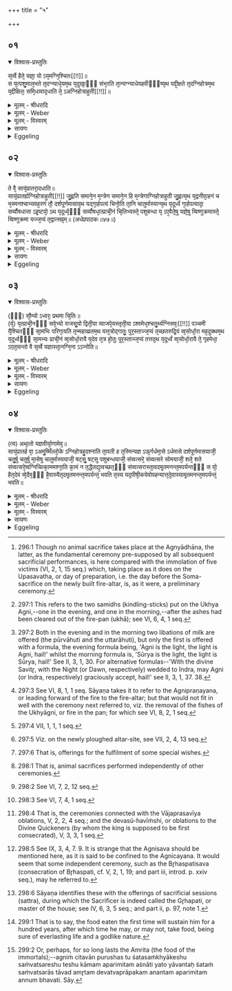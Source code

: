 +++
title = "५"

+++


## ०१


<details open><summary>विश्वास-प्रस्तुतिः</summary>

स᳘र्व्वे हैते᳘ यज्ञा᳘ यो ऽय᳘मग्नि᳘श्चितः[[!!]]॥  
स य᳘त्पशु᳘माल᳘भते त᳘दग्न्याधे᳘यम᳘थ य᳘दुखा᳘ᳫँ᳘ संभ᳘रति ता᳘न्यग्न्याधेयहवीᳫँ᳭ष्य᳘थ यद्दी᳘क्षते त᳘दग्निहोत्रम᳘थ य᳘द्दीक्षितः᳘ समि᳘धावाद᳘धाति ते᳘ ऽअग्निहोत्राहुती[[!!]]॥
</details>

<details><summary>मूलम् - श्रीधरादि</summary>

स᳘र्व्वे हैते᳘ यज्ञा᳘ यो ऽय᳘मग्नि᳘श्चितः[[!!]]॥  
स य᳘त्पशु᳘माल᳘भते त᳘दग्न्याधे᳘यम᳘थ य᳘दुखा᳘ᳫँ᳘ संभ᳘रति ता᳘न्यग्न्याधेयहवीᳫँ᳭ष्य᳘थ यद्दी᳘क्षते त᳘दग्निहोत्रम᳘थ य᳘द्दीक्षितः᳘ समि᳘धावाद᳘धाति ते᳘ ऽअग्निहोत्राहुती[[!!]]॥
</details>

<details><summary>मूलम् - Weber</summary>

स᳘र्वे हैते᳘ यज्ञाॗ योऽय᳘मग्नि᳘श्चितः᳟॥  
स य᳘त्पशु᳘माल᳘भते त᳘दग्न्याधे᳘यम᳘थ य᳘दुखा᳘ᳫं᳘ सम्भ᳘रति ता᳘न्यग्न्याधेयहवीम्ष्य᳘थ यद्दी᳘क्षते त᳘दग्निहोत्रम᳘थ य᳘द्दीक्षितः᳘ समि᳘धावाद᳘धाति ते᳘ अग्निहोत्राहुती᳟॥
</details>

<details><summary>मूलम् - विस्वरम्</summary>


</details>

<details><summary>सायणः</summary>

…
</details>

<details><summary>Eggeling</summary>

1. This built fire-altar, in truth, (includes) all these sacrifices:--when he slaughters an animal victim, that is the Agnyādheya (establishment of the sacred fires) [^egg_545]; when he collects (the materials for) the fire-pan, that constitutes the oblations of the Agnyādheya; when he performs the initiation,

[^egg_545]: 296:1 Though no animal sacrifice takes place at the Agnyādhāna, the latter, as the fundamental ceremony pre-supposed by all subsequent sacrificial performances, is here compared with the immolation of five victims (VI, 2, 1, 15 seq.) which, taking place as it does on the Upasavatha, or day of preparation, i.e. the day before the Soma-sacrifice on the newly built fire-altar, is, as it were, a preliminary ceremony.

that is the Agnihotra; and when the initiated puts two logs on (the fire) [^egg_546], these are the two oblations of the Agnihotra.

[^egg_546]: 297:1 This refers to the two samidhs (kindling-sticks) put on the Ukhya Agni,--one in the evening, and one in the morning,--after the ashes had been cleared out of the fire-pan (ukhā); see VI, 6, 4, 1 seq.
</details>


## ०२


<details open><summary>विश्वास-प्रस्तुतिः</summary>

ते वै᳘ सायं᳘प्रातरा᳘दधाति॥  
सायं᳘प्रातर्ह्यग्निहोत्राहुती[[!!]] जु᳘ह्वति समाने᳘न म᳘न्त्रेण समाने᳘न हि म᳘न्त्रेणाग्निहोत्राहुती जु᳘ह्वत्य᳘थ य᳘द्वनीवा᳘हनं च भ᳘स्मनश्चाभ्यवह᳘रणं तौ᳘ दर्शपूर्णमासाव᳘थ यद्गा᳘र्हपत्यं चिनो᳘ति ता᳘नि चातुर्मास्यान्य᳘थ य᳘दूर्ध्वं गा᳘र्हपत्यादा᳘ सर्व्वौषधात्ता ऽइ᳘ष्टयो᳘ ऽथ य᳘दूर्ध्व᳘ᳫँ᳘ सर्व्वौषधा᳘त्प्राची᳘नं चि᳘तिभ्यस्ते᳘ पशुबन्धा य᳘ ऽए᳘वैते᳘षु यज्ञे᳘षु व्विष्णुक्रमास्ते᳘ व्विष्णुक्रमा यज्ज᳘प्यं त᳘द्वात्सप्र᳘म्॥ (अर्धप्रपाठकः॥४७॥)
</details>

<details><summary>मूलम् - श्रीधरादि</summary>

ते वै᳘ सायं᳘प्रातरा᳘दधाति॥  
सायं᳘प्रातर्ह्यग्निहोत्राहुती[[!!]] जु᳘ह्वति समाने᳘न म᳘न्त्रेण समाने᳘न हि म᳘न्त्रेणाग्निहोत्राहुती जु᳘ह्वत्य᳘थ य᳘द्वनीवा᳘हनं च भ᳘स्मनश्चाभ्यवह᳘रणं तौ᳘ दर्शपूर्णमासाव᳘थ यद्गा᳘र्हपत्यं चिनो᳘ति ता᳘नि चातुर्मास्यान्य᳘थ य᳘दूर्ध्वं गा᳘र्हपत्यादा᳘ सर्व्वौषधात्ता ऽइ᳘ष्टयो᳘ ऽथ य᳘दूर्ध्व᳘ᳫँ᳘ सर्व्वौषधा᳘त्प्राची᳘नं चि᳘तिभ्यस्ते᳘ पशुबन्धा य᳘ ऽए᳘वैते᳘षु यज्ञे᳘षु व्विष्णुक्रमास्ते᳘ व्विष्णुक्रमा यज्ज᳘प्यं त᳘द्वात्सप्र᳘म्॥ (अर्धप्रपाठकः॥४७॥)
</details>

<details><summary>मूलम् - Weber</summary>

ते वै᳘ साय᳘म्प्रातरा᳘दधाति॥  
साय᳘म्प्रातर्ह्य᳘ग्निहोत्राहुती जु᳘ह्वति समाने᳘न म᳘न्त्रेण समाने᳘न हि म᳘न्त्रेणाग्निहोत्राहुती जु᳘ह्वत्य᳘थ य᳘द्वनीवा᳘हनं च भ᳘स्मनश्चाभ्यवह᳘रणं तौ᳘ दर्शपूर्णमासाव᳘थ यद्गा᳘र्हपत्यं चिनो᳘ति ता᳘नि चातुर्मास्यान्य᳘थ य᳘दूर्ध्वं गा᳘र्हपत्यादा᳘ सर्वौषधात्ता इ᳘ष्टयो᳘ऽथ य᳘दूर्ध्व᳘ᳫं᳘ सर्वौषधा᳘त्प्राची᳘नं चि᳘तिभ्यस्ते᳘ पशुबन्धा य᳘ एॗवैते᳘षु यज्ञे᳘षु विष्णुक्रमास्ते᳘ विष्णुक्रमा यज्ज᳘प्यं त᳘द्वात्सप्र᳘म्॥
</details>

<details><summary>मूलम् - विस्वरम्</summary>


</details>

<details><summary>सायणः</summary>

…
</details>

<details><summary>Eggeling</summary>

2. He puts them on in the evening and in the morning, for in the evening and in the morning the Agnihotra oblations are offered;--with one and the same formula, for with one and the same formula the two Agnihotra oblations are offered [^egg_547]. Then the driving about (of the fire in the pan [^egg_548]), and the taking down (to the water) of the ashes, these two (constitute) the New and Full-moon offerings; and when he builds the Gārhapatya hearth [^egg_549], that is the Cāturmāsya (seasonal offerings); and what takes place from (the building of) the Gārhapatya up to the (sowing of) all-herb (seed [^egg_550], that constitutes) the ishṭis [^egg_551], and what takes place after the all-herb (sowing) and prior to (the building

[^egg_547]: 297:2 Both in the evening and in the morning two libations of milk are offered (the pūrvāhuti and the uttarāhuti), but only the first is offered with a formula, the evening formula being, 'Agni is the light, the light is Agni, hail!' whilst the morning formula is, 'Sūrya is the light, the light is Sūrya, hail!' See II, 3, 1, 30. For alternative formulas--'With the divine Savitr̥, with the Night (or Dawn, respectively) wedded to Indra, may Agni (or Indra, respectively) graciously accept, hail!' see II, 3, 1, 37. 38.

[^egg_548]: 297:3 See VI, 8, 1, 1 seq. Sāyaṇa takes it to refer to the Agnipraṇayana, or leading forward of the fire to the fire-altar; but that would not fit in well with the ceremony next referred to, viz. the removal of the fishes of the Ukhyāgni, or fire in the pan; for which see VI, 8, 2, 1 seq.

[^egg_549]: 297:4 VII, 1, 1, 1 seq.

[^egg_550]: 297:5 Viz. on the newly ploughed altar-site, see VII, 2, 4, 13 seq.

[^egg_551]: 297:6 That is, offerings for the fulfilment of some special wishes.

of) the layers, that is the animal sacrifices [^egg_552]; and the Vishṇu-strides [^egg_553] which are (performed) at these sacrifices are just these Vishṇu-strides; and what muttering of formulas there is that is the Vātsapra [^egg_554].

[^egg_552]: 298:1 That is, animal sacrifices performed independently of other ceremonies.

[^egg_553]: 298:2 See VI, 7, 2, 12 seq.

[^egg_554]: 298:3 See VI, 7, 4, 1 seq.
</details>


## ०३


<details open><summary>विश्वास-प्रस्तुतिः</summary>

(ᳫँ᳭) सौ᳘म्यो ऽध्वरः᳘ प्रथमा चि᳘तिः॥  
(र्य᳘) य᳘त्प्राची᳘नᳫँ᳭ सवे᳘भ्यो राजसू᳘यो द्विती᳘या व्वाजपे᳘यस्तृती᳘या ऽश्वमेध᳘श्चतु᳘र्थ्यग्निसवः᳘[[!!]] पञ्चमी यै᳘श्चितᳫँ᳭ सा᳘मभिः परिगा᳘यति त᳘न्महाव्व्रतम᳘थ यत्त᳘त्रोद्गातुः᳘ पुर᳘स्ताज्ज᳘प्यं त᳘च्छतरुद्रि᳘यं व्व᳘सोर्धा᳘रा मह᳘दुक्थम᳘थ य᳘दूर्ध्वᳫँ᳭ सा᳘मभ्यः प्राची᳘नं व्व᳘सोर्धा᳘रायै य᳘देव त᳘त्र हो᳘तुः पुर᳘स्ताज्ज᳘प्यं तत्तद᳘थ य᳘दूर्ध्वं व्व᳘सोर्धा᳘रायै ते᳘ गृहमेधा᳘ ऽएता᳘वन्तो वै स᳘र्व्वे यज्ञास्ता᳘नग्नि᳘ना ऽऽप्नोति॥
</details>

<details><summary>मूलम् - श्रीधरादि</summary>

(ᳫँ᳭) सौ᳘म्यो ऽध्वरः᳘ प्रथमा चि᳘तिः॥  
(र्य᳘) य᳘त्प्राची᳘नᳫँ᳭ सवे᳘भ्यो राजसू᳘यो द्विती᳘या व्वाजपे᳘यस्तृती᳘या ऽश्वमेध᳘श्चतु᳘र्थ्यग्निसवः᳘[[!!]] पञ्चमी यै᳘श्चितᳫँ᳭ सा᳘मभिः परिगा᳘यति त᳘न्महाव्व्रतम᳘थ यत्त᳘त्रोद्गातुः᳘ पुर᳘स्ताज्ज᳘प्यं त᳘च्छतरुद्रि᳘यं व्व᳘सोर्धा᳘रा मह᳘दुक्थम᳘थ य᳘दूर्ध्वᳫँ᳭ सा᳘मभ्यः प्राची᳘नं व्व᳘सोर्धा᳘रायै य᳘देव त᳘त्र हो᳘तुः पुर᳘स्ताज्ज᳘प्यं तत्तद᳘थ य᳘दूर्ध्वं व्व᳘सोर्धा᳘रायै ते᳘ गृहमेधा᳘ ऽएता᳘वन्तो वै स᳘र्व्वे यज्ञास्ता᳘नग्नि᳘ना ऽऽप्नोति॥
</details>

<details><summary>मूलम् - Weber</summary>

सौॗम्योऽध्वरः᳘ प्रथमा चि᳘तिः॥  
य᳘त्प्राची᳘नᳫं सवे᳘भ्यो राजसू᳘यो द्विती᳘या वाजपे᳘यस्तृती᳘याश्वमेध᳘श्चतुर्थ्य᳘ग्निसवः᳘ पञ्चमी यै᳘श्चितᳫं सा᳘मभिः परिगा᳘यति त᳘न्महाव्रतम᳘थ यत्त᳘त्रोद्गातुः᳘ पुर᳘स्ताज्ज᳘प्यं त᳘छतरुद्रि᳘यं व᳘सोर्धा᳘रा मह᳘दुक्थम᳘थ य᳘दूर्ध्वᳫं सा᳘मभ्यः प्राची᳘नं व᳘सोर्धा᳘रायै य᳘देव त᳘त्र हो᳘तुः पुर᳘स्ताज्ज᳘प्यं तत्तद᳘थ य᳘दूर्ध्वं व᳘सोर्धा᳘रायै ते᳘ गृहमेधा᳘ एता᳘वन्तो वै स᳘र्वे यज्ञास्ता᳘नग्नि᳘नाप्नोति॥
</details>

<details><summary>मूलम् - विस्वरम्</summary>


</details>

<details><summary>सायणः</summary>

…
</details>

<details><summary>Eggeling</summary>

3. The first layer is the Soma-sacrifice; the second the Rājasūya as prior to the consecrations [^egg_555]; the third the Vājapeya; the fourth the Aśvamedha (horse-sacrifice); and the fifth the Agnisava [^egg_556]. Then the sāmans he sings around the built (altar) are the Mahāvrata(-sāman); the Udgātr̥'s preliminary muttering (of the text of his chants) on that occasion is the Śatarudriya; the 'shower of wealth' the Great Litany; and what takes place subsequent to (the singing of) the sāmans, and prior to the shower of wealth, that is the Hotr̥'s preliminary muttering on that occasion; and what takes place after the shower of wealth is the Gr̥hamedhas [^egg_557] (house-sacrifices). Such are all the sacrifices: these he secures by (building) the fire-altar.

[^egg_555]: 298:4 That is, the ceremonies connected with the Vājaprasavīya oblations, V, 2, 2, 4 seq.; and the devasū-havīṁshi, or oblations to the Divine Quickeners (by whom the king is supposed to be first consecrated), V, 3, 3, 1 seq.

[^egg_556]: 298:5 See IX, 3, 4, 7. 9. It is strange that the Agnisava should be mentioned here, as it is said to be confined to the Agnicayana. It would seem that some independent ceremony, such as the Br̥haspatisava (consecration of Br̥haspati, cf. V, 2, 1, 19; and part iii, introd. p. xxiv seq.), may he referred to.

[^egg_557]: 298:6 Sāyaṇa identifies these with the offerings of sacrificial sessions (sattra), during which the Sacrificer is indeed called the Gr̥hapati, or master of the house; see IV, 6, 3, 5 seq.; and part ii, p. 97, note 1.
</details>


## ०४


<details open><summary>विश्वास-प्रस्तुतिः</summary>

(त्य) अथा᳘तो यज्ञवीर्या᳘णामेव᳘॥  
सायं᳘प्रातर्ह वा᳘ ऽअमु᳘ष्मिँल्लो᳘के ऽग्निहोत्रहु᳘दश्नाति ता᳘वती ह त᳘स्मिन्यज्ञ ऽऊ᳘र्गर्धमा᳘से ऽर्धमासे दर्शपूर्णमासयाजी᳘ चतु᳘र्षु चतुर्षु मा᳘सेषु चातुर्मास्ययाजी᳘ षट्सु᳘ षट्सु पशुबन्धयाजी᳘ संव्वत्सरे᳘ संव्वत्सरे सोमयाजी᳘ शते᳘ शते संव्वत्सरे᳘ष्वग्निचित्का᳘ममश्ना᳘ति का᳘मं न त᳘द्धैतद्या᳘वच्छत᳘ᳫँ᳘ संव्वत्सरास्ता᳘वदमृ᳘तमनन्त᳘मपर्यन्तᳫँ᳭ स यो᳘ हैत᳘देवं व्वे᳘दैव᳘ᳫँ᳘ है᳘वास्यैत᳘दमृ᳘तमनन्त᳘मपर्यन्तं᳘ भवति त᳘स्य यद᳘पीषी᳘कयेवोपहन्यात्त᳘दे᳘वास्यामृ᳘तमनन्त᳘मपर्यन्तं᳘ भवति॥
</details>

<details><summary>मूलम् - श्रीधरादि</summary>

(त्य) अथा᳘तो यज्ञवीर्या᳘णामेव᳘॥  
सायं᳘प्रातर्ह वा᳘ ऽअमु᳘ष्मिँल्लो᳘के ऽग्निहोत्रहु᳘दश्नाति ता᳘वती ह त᳘स्मिन्यज्ञ ऽऊ᳘र्गर्धमा᳘से ऽर्धमासे दर्शपूर्णमासयाजी᳘ चतु᳘र्षु चतुर्षु मा᳘सेषु चातुर्मास्ययाजी᳘ षट्सु᳘ षट्सु पशुबन्धयाजी᳘ संव्वत्सरे᳘ संव्वत्सरे सोमयाजी᳘ शते᳘ शते संव्वत्सरे᳘ष्वग्निचित्का᳘ममश्ना᳘ति का᳘मं न त᳘द्धैतद्या᳘वच्छत᳘ᳫँ᳘ संव्वत्सरास्ता᳘वदमृ᳘तमनन्त᳘मपर्यन्तᳫँ᳭ स यो᳘ हैत᳘देवं व्वे᳘दैव᳘ᳫँ᳘ है᳘वास्यैत᳘दमृ᳘तमनन्त᳘मपर्यन्तं᳘ भवति त᳘स्य यद᳘पीषी᳘कयेवोपहन्यात्त᳘दे᳘वास्यामृ᳘तमनन्त᳘मपर्यन्तं᳘ भवति॥
</details>

<details><summary>मूलम् - Weber</summary>

अथा᳘तो यज्ञवीर्या᳘णामेव᳟॥  
साय᳘म्प्रातर्ह वा᳘ अमु᳘ष्मिंलोॗकेऽग्निहोत्रहु᳘दश्नाति ता᳘वती ह त᳘स्मिन्यज्ञ ऊ᳘र्गर्धमाॗसेऽर्धमासे दर्शपूर्णमासयाजी᳘ चतु᳘र्षु-चतुर्षु मा᳘सेषु चातुर्मास्ययाजी᳘ षट्सु᳘-षट्सु पशुबन्धयाजी᳘ संवत्सरे᳘-संवत्सरे सोमयाजी᳘ शते᳘-शते संवत्सरे᳘श्वग्निचित्का᳘ममश्नाति का᳘मं न त᳘द्धैतद्या᳘वछत᳘ᳫं᳘ संवत्सरास्ता᳘वदमृ᳘तमनन्त᳘मपर्यन्तᳫं स सो᳘ हैत᳘देवं वे᳘दैव᳘ᳫं᳘ हैॗवास्यैत᳘दमृ᳘तमनन्त᳘मपर्यन्त᳘म् भवति त᳘स्य यद᳘पीषी᳘कयेवोपहन्यात्त᳘देॗवास्यामृ᳘तमनन्त᳘मपर्यन्त᳘म् भवति॥
</details>

<details><summary>मूलम् - विस्वरम्</summary>


</details>

<details><summary>सायणः</summary>

…
</details>

<details><summary>Eggeling</summary>

4. Now, then, as to the powers (conferred by the performance) of sacrifices. Verily, he who (regularly) performs the Agnihotra eats food in the evening and in the morning (when he comes to be) in yonder world, for so much sustenance is there in that sacrifice. And he who performs the New and Full-moon sacrifice (eats food) every half-month; and he who performs the Seasonal sacrifice (does so) every four months; and be who performs the animal sacrifice (twice a year, eats food) every six months; and the Soma-sacrificer once a year; and the builder of the fire-altar at his pleasure eats food every hundred years, or abstains therefrom [^egg_558]; for a hundred years is as much as immortality [^egg_559], unending and everlasting: and, verily, for him who knows this, there shall thus be immortality, unending and everlasting; and whatever he as much as touches, as it were, with a reed, shall be for him immortal, unending and everlasting.

[^egg_558]: 299:1 That is to say, the food eaten the first time will sustain him for a hundred years, after which time he may, or may not, take food, being sure of everlasting life and a godlike nature.

[^egg_559]: 299:2 Or, perhaps, for so long lasts the Amrita (the food of the immortals);--agniṁ citavān purushas tu śatasaṁkhyākeshu saṁvatsareshu teshu kāmam aparimitam aśnāti yato yāvantaḥ śataṁ saṁvatsarās tāvad amr̥tam devatvaprāpakam anantam aparimitam annum bhavati. Sāy.
</details>

